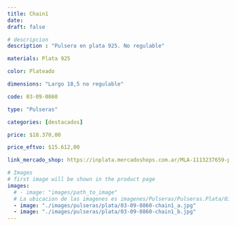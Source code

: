 ```yaml
---
title: Chain1
date: 
draft: false

# descripcion
description : "Pulsera en plata 925. No regulable"

materials: Plata 925

color: Plateado

dimensions: "Largo 18,5 no regulable"

code: 03-09-0860

type: "Pulseras"

categories: [destacados]

price: $18.370,00

price_eftvo: $15.612,00

link_mercado_shop: https://inplata.mercadoshops.com.ar/MLA-1113237659-pulsera-de-plata-importante-chain1-regalo-mujer-_JM

# Images
# first image will be shown in the product page
images:
  # - image: "images/path_to_image"
  # La ubicacion de las imagenes es imagenes/Pulseras/Pulseras.Plata/03-09-0860-chain1
  - image: "./images/pulseras/plata/03-09-0860-chain1_a.jpg"
  - image: "./images/pulseras/plata/03-09-0860-chain1_b.jpg"
---
```

